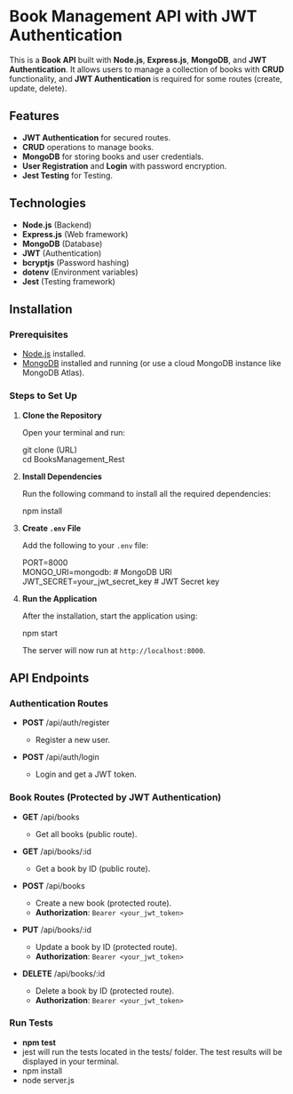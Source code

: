 # Book Management API with JWT Authentication

This is a **Book API** built with **Node.js**, **Express.js**, **MongoDB**, and **JWT Authentication**. It allows users to manage a collection of books with **CRUD** functionality, and **JWT Authentication** is required for some routes (create, update, delete).

## Features

- **JWT Authentication** for secured routes.
- **CRUD** operations to manage books.
- **MongoDB** for storing books and user credentials.
- **User Registration** and **Login** with password encryption.
- **Jest Testing** for Testing.

## Technologies

- **Node.js** (Backend)
- **Express.js** (Web framework)
- **MongoDB** (Database)
- **JWT** (Authentication)
- **bcryptjs** (Password hashing)
- **dotenv** (Environment variables)
- **Jest** (Testing framework)

## Installation

### Prerequisites

- [Node.js](https://nodejs.org/en/download/) installed.
- [MongoDB](https://www.mongodb.com/try/download/community) installed and running (or use a cloud MongoDB instance like MongoDB Atlas).

### Steps to Set Up

1. **Clone the Repository**

   Open your terminal and run:

   git clone (URL)  
   cd BooksManagement_Rest

2. **Install Dependencies**

   Run the following command to install all the required dependencies:

   npm install

3. **Create `.env` File**

   Add the following to your `.env` file:

   PORT=8000  
   MONGO_URI=mongodb:                           # MongoDB URI  
   JWT_SECRET=your_jwt_secret_key               # JWT Secret key

4. **Run the Application**

   After the installation, start the application using:

   npm start

   The server will now run at `http://localhost:8000`.

## API Endpoints

### Authentication Routes

- **POST** /api/auth/register  
  - Register a new user.

- **POST** /api/auth/login  
  - Login and get a JWT token.

### Book Routes (Protected by JWT Authentication)

- **GET** /api/books  
  - Get all books (public route).

- **GET** /api/books/:id  
  - Get a book by ID (public route).

- **POST** /api/books  
  - Create a new book (protected route).  
  - **Authorization**: `Bearer <your_jwt_token>`

- **PUT** /api/books/:id  
  - Update a book by ID (protected route).  
  - **Authorization**: `Bearer <your_jwt_token>`

- **DELETE** /api/books/:id  
  - Delete a book by ID (protected route).  
  - **Authorization**: `Bearer <your_jwt_token>`


 ###  Run Tests
  - **npm test**
  - jest will run the tests located in the tests/ folder. The test results will be displayed in your terminal.
  - npm install
  - node server.js

